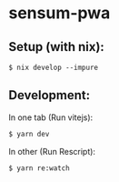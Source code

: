 # sensum-pwa

## Setup (with nix):

```
$ nix develop --impure
```

## Development:

In one tab (Run vitejs):

```bash
$ yarn dev
```

In other (Run Rescript):

```bash
$ yarn re:watch
```
